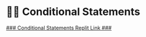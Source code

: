 <h1>👨‍💻 Conditional Statements</h1>
<a href="https://replit.com/@SujalJagdev/JS-Work03#Q_1.js">### Conditional Statements Replit Link ###</a>
